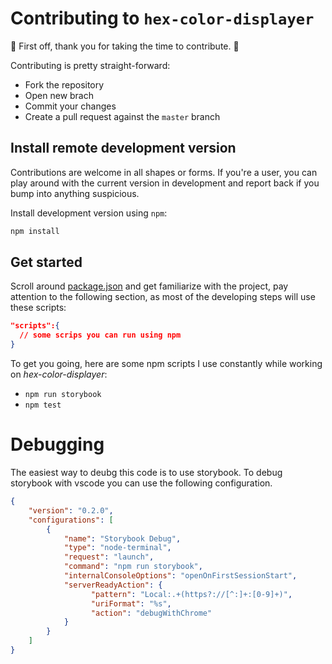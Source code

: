 # Contributing to `hex-color-displayer`

:clap: First off, thank you for taking the time to contribute. :clap:

Contributing is pretty straight-forward:

- Fork the repository
- Open new brach
- Commit your changes
- Create a pull request against the `master` branch

## Install remote development version

Contributions are welcome in all shapes or forms.
If you're a user, you can play around with the current version in development and report back if you bump into anything
suspicious.

Install development version using `npm`:

```bash
npm install
```

## Get started

Scroll around [package.json](../package.json) and get familiarize with the project,
pay attention to the following section, as most of the developing steps will use these scripts:

```json
"scripts":{
  // some scrips you can run using npm
}
```

To get you going, here are some npm scripts I use constantly while working on *hex-color-displayer*:

- ```npm run storybook```
- ```npm test```

# Debugging
The easiest way to deubg this code is to use storybook.
To debug storybook with vscode you can use the following configuration.
```json
{
    "version": "0.2.0",
    "configurations": [
        {
            "name": "Storybook Debug",
            "type": "node-terminal",
            "request": "launch",
            "command": "npm run storybook",
            "internalConsoleOptions": "openOnFirstSessionStart",
            "serverReadyAction": {
                  "pattern": "Local:.+(https?://[^:]+:[0-9]+)",
                  "uriFormat": "%s",
                  "action": "debugWithChrome"
            }
        }
    ]
}
```